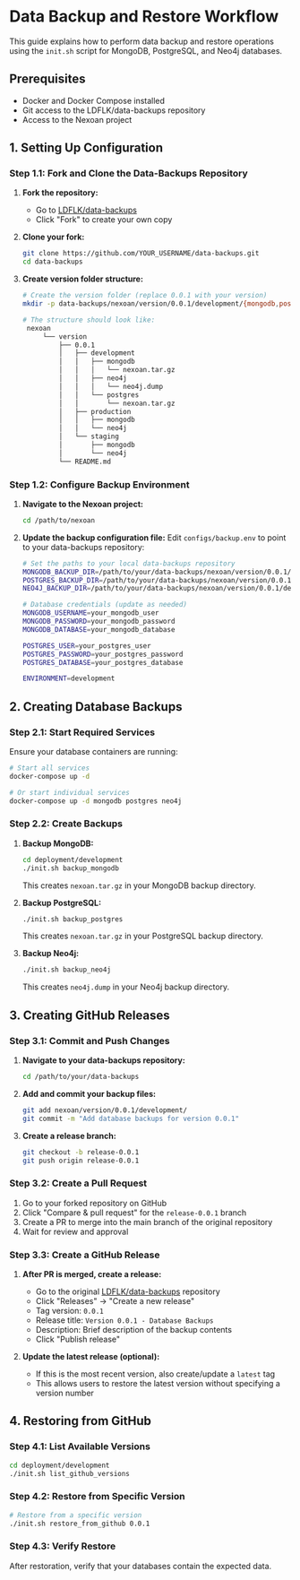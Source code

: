 # Data Backup and Restore Workflow

This guide explains how to perform data backup and restore operations using the `init.sh` script for MongoDB, PostgreSQL, and Neo4j databases.

## Prerequisites

- Docker and Docker Compose installed
- Git access to the LDFLK/data-backups repository
- Access to the Nexoan project

## 1. Setting Up Configuration

### Step 1.1: Fork and Clone the Data-Backups Repository

1. **Fork the repository:**
   - Go to [LDFLK/data-backups](https://github.com/LDFLK/data-backups)
   - Click "Fork" to create your own copy

2. **Clone your fork:**
   ```bash
   git clone https://github.com/YOUR_USERNAME/data-backups.git
   cd data-backups
   ```

3. **Create version folder structure:**
   ```bash
   # Create the version folder (replace 0.0.1 with your version)
   mkdir -p data-backups/nexoan/version/0.0.1/development/{mongodb,postgres,neo4j}
   
   # The structure should look like:
    nexoan
        └── version
            ├── 0.0.1
            │   ├── development
            │   │   ├── mongodb
            │   │   │   └── nexoan.tar.gz
            │   │   ├── neo4j
            │   │   │   └── neo4j.dump
            │   │   └── postgres
            │   │       └── nexoan.tar.gz
            │   ├── production
            │   │   ├── mongodb
            │   │   └── neo4j
            │   └── staging
            │       ├── mongodb
            │       └── neo4j
            └── README.md

### Step 1.2: Configure Backup Environment

1. **Navigate to the Nexoan project:**
   ```bash
   cd /path/to/nexoan
   ```

2. **Update the backup configuration file:**
   Edit `configs/backup.env` to point to your data-backups repository:
   ```bash
   # Set the paths to your local data-backups repository
   MONGODB_BACKUP_DIR=/path/to/your/data-backups/nexoan/version/0.0.1/development/mongodb
   POSTGRES_BACKUP_DIR=/path/to/your/data-backups/nexoan/version/0.0.1/development/postgres
   NEO4J_BACKUP_DIR=/path/to/your/data-backups/nexoan/version/0.0.1/development/neo4j
   
   # Database credentials (update as needed)
   MONGODB_USERNAME=your_mongodb_user
   MONGODB_PASSWORD=your_mongodb_password
   MONGODB_DATABASE=your_mongodb_database
   
   POSTGRES_USER=your_postgres_user
   POSTGRES_PASSWORD=your_postgres_password
   POSTGRES_DATABASE=your_postgres_database
   
   ENVIRONMENT=development
   ```

## 2. Creating Database Backups

### Step 2.1: Start Required Services

Ensure your database containers are running:

```bash
# Start all services
docker-compose up -d

# Or start individual services
docker-compose up -d mongodb postgres neo4j
```

### Step 2.2: Create Backups

1. **Backup MongoDB:**
   ```bash
   cd deployment/development
   ./init.sh backup_mongodb
   ```
   This creates `nexoan.tar.gz` in your MongoDB backup directory.

2. **Backup PostgreSQL:**
   ```bash
   ./init.sh backup_postgres
   ```
   This creates `nexoan.tar.gz` in your PostgreSQL backup directory.

3. **Backup Neo4j:**
   ```bash
   ./init.sh backup_neo4j
   ```
   This creates `neo4j.dump` in your Neo4j backup directory.

## 3. Creating GitHub Releases

### Step 3.1: Commit and Push Changes

1. **Navigate to your data-backups repository:**
   ```bash
   cd /path/to/your/data-backups
   ```

2. **Add and commit your backup files:**
   ```bash
   git add nexoan/version/0.0.1/development/
   git commit -m "Add database backups for version 0.0.1"
   ```

3. **Create a release branch:**
   ```bash
   git checkout -b release-0.0.1
   git push origin release-0.0.1
   ```

### Step 3.2: Create a Pull Request

1. Go to your forked repository on GitHub
2. Click "Compare & pull request" for the `release-0.0.1` branch
3. Create a PR to merge into the main branch of the original repository
4. Wait for review and approval

### Step 3.3: Create a GitHub Release

1. **After PR is merged, create a release:**
   - Go to the original [LDFLK/data-backups](https://github.com/LDFLK/data-backups) repository
   - Click "Releases" → "Create a new release"
   - Tag version: `0.0.1`
   - Release title: `Version 0.0.1 - Database Backups`
   - Description: Brief description of the backup contents
   - Click "Publish release"

2. **Update the latest release (optional):**
   - If this is the most recent version, also create/update a `latest` tag
   - This allows users to restore the latest version without specifying a version number

## 4. Restoring from GitHub

### Step 4.1: List Available Versions

```bash
cd deployment/development
./init.sh list_github_versions
```

### Step 4.2: Restore from Specific Version

```bash
# Restore from a specific version
./init.sh restore_from_github 0.0.1
```

### Step 4.3: Verify Restore

After restoration, verify that your databases contain the expected data.
```

